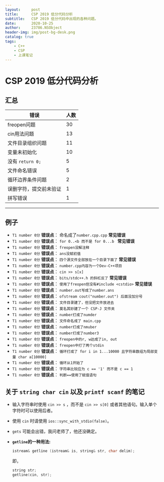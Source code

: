 ```yaml
---
layout:     post
title:      CSP 2019 低分代码分析
subtitle:   CSP 2019 低分代码中出现的各种问题。
date:       2020-10-25
author:     23786.NSObject
header-img: img/post-bg-desk.png
catalog: true
tags:
    - C++
    - CSP
    - 上课笔记
---
```



# $\text{CSP 2019}$ 低分代码分析

## 汇总

| 错误                   | 人数 |
| ---------------------- | ---- |
| freopen问题            | $30$ |
| cin用法问题            | $13$ |
| 文件目录组织问题       | $11$ |
| 变量未初始化           | $10$ |
| 没有 `return 0;`       | $5$  |
| 文件命名错误           | $5$  |
| 循环边界条件问题       | $2$  |
| 误删字符，提交前未验证 | $1$  |
| 拼写错误               | $1$  |

----

## 例子

- `T1 number 0分`  **错误点**： 命名成了`number.cpp.cpp`  **常见错误**
- `T1 number 0分`  **错误点**： `for 0..<b 而不是 for 0...b `   **常见错误**
- `T1 number 0分`  **错误点**： `freopen没解注释`
- `T1 number 0分`  **错误点**： `ans没赋初值`
- `T1 number 0分`  **错误点**： `四个源文件全部放在一个目录下面了` **常见错误**
- `T1 number 0分`  **错误点**： `number.cpp内容为一个Dev-C++项目` 
- `T1 number 0分`  **错误点**： `cin >> s[x]`
- `T1 number 0分`  **错误点**： `bits/stdc++.h 的斜杠反了` **常见错误**
- `T1 number 0分`  **错误点**： `使用了freopen但没有#include <cstdio>` **常见错误**
- `T1 number 0分`  **错误点**： `number.out写成了number.ans`
- `T1 number 0分`  **错误点**： `ofstream cout("number.out") 后面没加分号`
- `T1 number 0分`  **错误点**： `文件目录建了，但没把文件放进去`
- `T1 number 0分`  **错误点**： `莫名其妙建了一个 CSP-J 文件夹`
- `T1 number 0分`  **错误点**： `number打成了numder`
- `T1 number 0分`  **错误点**： `文件命名成了 main.cpp`
- `T1 number 0分`  **错误点**： `number打成了nmuber`
- `T1 number 0分`  **错误点**： `number打成了number3`
- `T1 number 0分`  **错误点**： `freopen中的r, w达成了in, out`
- `T1 number 0分`  **错误点**： `freopen中打了两个stdin`
- `T1 number 0分`  **错误点**： `循环打成了 for i in 1...10000 且字符串数组为局部变量 char a[10000]`
- `T1 number 0分`  **错误点**： `循环从1开始了`
- `T1 number 0分`  **错误点**： `字符串比较应为 c == '1' 而不是 c == 1`
- `T1 number 0分`  **错误点**： `判断==使用了赋值语句`

## 关于 `string char cin`  以及 `printf scanf` 的笔记

- 输入字符串时使用 `cin >> s` ，而不是 `cin >> s[0]` 或者其他语句。输入单个字符时可以使用后者。
- 使用 `cin` 时请使用 `ios::sync_with_stdio(false)`。
- `gets` 可能会出错，我问老师了，他还没确定。
- **`getline`的一种用法:** 
	
	```cpp
	istream& getline (istream& is, string& str, char delim);
	```
  即，
	```cpp
  string str;
  getline(cin, str);
  ```


